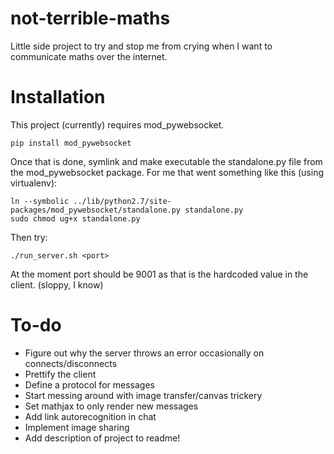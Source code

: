 not-terrible-maths
==================

Little side project to try and stop me from crying when I want to communicate maths over the internet.

Installation
============

This project (currently) requires mod_pywebsocket.

    pip install mod_pywebsocket
    
Once that is done, symlink and make executable the standalone.py file from the mod_pywebsocket package.
For me that went something like this (using virtualenv):

    ln --symbolic ../lib/python2.7/site-packages/mod_pywebsocket/standalone.py standalone.py
    sudo chmod ug+x standalone.py

Then try:

    ./run_server.sh <port>
   
At the moment port should be 9001 as that is the hardcoded value in the client. (sloppy, I know)

To-do
=====

* Figure out why the server throws an error occasionally on connects/disconnects
* Prettify the client
* Define a protocol for messages
* Start messing around with image transfer/canvas trickery
* Set mathjax to only render new messages
* Add link autorecognition in chat
* Implement image sharing
* Add description of project to readme!
